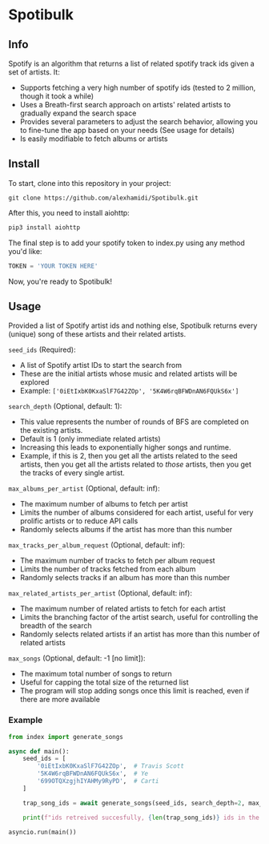 # Spotibulk

## Info
Spotify is an algorithm that returns a list of related spotify track ids given a set of artists. It:

- Supports fetching a very high number of spotify ids (tested to 2 million, though it took a while)
- Uses a Breath-first search approach on artists' related artists to gradually expand the search space
- Provides several parameters to adjust the search behavior, allowing you to fine-tune the app based on your needs (See usage for details)
- Is easily modifiable to fetch albums or artists

## Install

To start, clone into this repository in your project:
```git
git clone https://github.com/alexhamidi/Spotibulk.git
```

After this, you need to install aiohttp:
```python
pip3 install aiohttp
```

The final step is to add your spotify token to index.py using any method you'd like:
```python
TOKEN = 'YOUR TOKEN HERE'
```

Now, you're ready to Spotibulk!

## Usage


Provided a list of Spotify artist ids and nothing else, Spotibulk returns every (unique) song of these artists and their related artists.

`seed_ids` (Required):
- A list of Spotify artist IDs to start the search from
- These are the initial artists whose music and related artists will be explored
- Example: `['0iEtIxbK0KxaSlF7G42ZOp', '5K4W6rqBFWDnAN6FQUkS6x']`

`search_depth` (Optional, default: 1):
- This value represents the number of rounds of BFS are completed on the existing artists.
- Default is 1 (only immediate related artists)
- Increasing this leads to exponentially higher songs and runtime.
- Example, if this is 2, then you get all the artists related to the seed artists, then you get all the artists related to _those_ artists, then you get the tracks of every single artist.

`max_albums_per_artist` (Optional, default: inf):
- The maximum number of albums to fetch per artist
- Limits the number of albums considered for each artist, useful for very prolific artists or to reduce API calls
- Randomly selects albums if the artist has more than this number

`max_tracks_per_album_request`  (Optional, default: inf):
- The maximum number of tracks to fetch per album request
- Limits the number of tracks fetched from each album
- Randomly selects tracks if an album has more than this number

`max_related_artists_per_artist` (Optional, default: inf):
- The maximum number of related artists to fetch for each artist
- Limits the branching factor of the artist search, useful for controlling the breadth of the search
- Randomly selects related artists if an artist has more than this number of related artists

`max_songs`  (Optional, default: -1 [no limit]):
- The maximum total number of songs to return
- Useful for capping the total size of the returned list
- The program will stop adding songs once this limit is reached, even if there are more available



### Example

```python
from index import generate_songs

async def main():
    seed_ids = [
        '0iEtIxbK0KxaSlF7G42ZOp',  # Travis Scott
        '5K4W6rqBFWDnAN6FQUkS6x',  # Ye
        '699OTQXzgjhIYAHMy9RyPD',  # Carti
    ]

    trap_song_ids = await generate_songs(seed_ids, search_depth=2, max_albums_per_artist=1)

    print(f"ids retreived succesfully, {len(trap_song_ids)} ids in the list. First 5 items: {trap_song_ids[:5]}")

asyncio.run(main())

```
